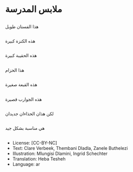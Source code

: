 # ملابس المدرسة

##
هذا الفستان طويل

##
هذه الكنزة كبيرة

##
هذه الحقيبة كبيرة

##
هذا الحزام

##
هذه القبعة صغيرة

##
هذه الجوارب قصيرة

##
لكن هذان الحذاءان جديدان

##
هي مناسبة بشكل جيد

##
* License: [CC-BY-NC]
* Text: Clare Verbeek, Thembani Dladla, Zanele Buthelezi
* Illustration: Mlungisi Dlamini, Ingrid Schechter
* Translation: Heba Tesheh
* Language: ar
